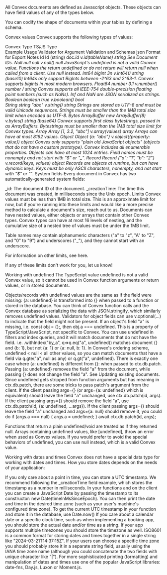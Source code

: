 All Convex documents are defined as Javascript objects. These objects can have field values of any of the types below.

You can codify the shape of documents within your tables by defining a schema.

Convex values
Convex supports the following types of values:

Convex Type	TS/JS Type	
Example Usage
Validator for Argument Validation and Schemas	json Format for Export	Notes
Id	Id (string)	doc._id	v.id(tableName)	string	See Document IDs.
Null	null	null	v.null()	null	JavaScript's undefined is not a valid Convex value. Functions the return undefined or do not return will return null when called from a client. Use null instead.
Int64	bigint	3n	v.int64()	string (base10)	Int64s only support BigInts between -2^63 and 2^63-1. Convex supports bigints in most modern browsers.
Float64	number	3.1	v.number()	number / string	Convex supports all IEEE-754 double-precision floating point numbers (such as NaNs). Inf and NaN are JSON serialized as strings.
Boolean	boolean	true	v.boolean()	bool	
String	string	"abc"	v.string()	string	Strings are stored as UTF-8 and must be valid Unicode sequences. Strings must be smaller than the 1MB total size limit when encoded as UTF-8.
Bytes	ArrayBuffer	new ArrayBuffer(8)	v.bytes()	string (base64)	Convex supports first class bytestrings, passed in as ArrayBuffers. Bytestrings must be smaller than the 1MB total size limit for Convex types.
Array	Array	[1, 3.2, "abc"]	v.array(values)	array	Arrays can have at most 8192 values.
Object	Object	{a: "abc"}	v.object({property: value})	object	Convex only supports "plain old JavaScript objects" (objects that do not have a custom prototype). Convex includes all enumerable properties. Objects can have at most 1024 entries. Field names must be nonempty and not start with "$" or "_".
Record	Record	{"a": "1", "b": "2"}	v.record(keys, values)	object	Records are objects at runtime, but can have dynamic keys. Keys must be only ASCII characters, nonempty, and not start with "$" or "_".
System fields
Every document in Convex has two automatically-generated system fields:

_id: The document ID of the document.
_creationTime: The time this document was created, in milliseconds since the Unix epoch.
Limits
Convex values must be less than 1MB in total size. This is an approximate limit for now, but if you're running into these limits and would like a more precise method to calculate a document's size, reach out to us. Documents can have nested values, either objects or arrays that contain other Convex types. Convex types can have at most 16 levels of nesting, and the cumulative size of a nested tree of values must be under the 1MB limit.

Table names may contain alphanumeric characters ("a" to "z", "A" to "Z", and "0" to "9") and underscores ("_"), and they cannot start with an underscore.

For information on other limits, see here.

If any of these limits don't work for you, let us know!

Working with undefined
The TypeScript value undefined is not a valid Convex value, so it cannot be used in Convex function arguments or return values, or in stored documents.

Objects/records with undefined values are the same as if the field were missing: {a: undefined} is transformed into {} when passed to a function or stored in the database. You can think of Convex function calls and the Convex database as serializing the data with JSON.stringify, which similarly removes undefined values.
Validators for object fields can use v.optional(...) to indicate that the field might not be present.
If an object's field "a" is missing, i.e. const obj = {};, then obj.a === undefined. This is a property of TypeScript/JavaScript, not specific to Convex.
You can use undefined in filters and index queries, and it will match documents that do not have the field. i.e. .withIndex("by_a", q=>q.eq("a", undefined)) matches document {} and {b: 1}, but not {a: 1} or {a: null, b: 1}.
In Convex's ordering scheme, undefined < null < all other values, so you can match documents that have a field via q.gte("a", null as any) or q.gt("a", undefined).
There is exactly one case where {a: undefined} is different from {}: when passed to ctx.db.patch. Passing {a: undefined} removes the field "a" from the document, while passing {} does not change the field "a". See Updating existing documents.
Since undefined gets stripped from function arguments but has meaning in ctx.db.patch, there are some tricks to pass patch's argument from the client.
If the client passing args={} (or args={a: undefined} which is equivalent) should leave the field "a" unchanged, use ctx.db.patch(id, args).
If the client passing args={} should remove the field "a", use ctx.db.patch(id, {a: undefined, ...args}).
If the client passing args={} should leave the field "a" unchanged and args={a: null} should remove it, you could do
if (args.a === null) {
  args.a = undefined;
}
await ctx.db.patch(id, args);

Functions that return a plain undefined/void are treated as if they returned null.
Arrays containing undefined values, like [undefined], throw an error when used as Convex values.
If you would prefer to avoid the special behaviors of undefined, you can use null instead, which is a valid Convex value.

Working with dates and times
Convex does not have a special data type for working with dates and times. How you store dates depends on the needs of your application:

If you only care about a point in time, you can store a UTC timestamp. We recommend following the _creationTime field example, which stores the timestamp as a number in milliseconds. In your functions and on the client you can create a JavaScript Date by passing the timestamp to its constructor: new Date(timeInMsSinceEpoch). You can then print the date and time in the desired time zone (such as your user's machine's configured time zone).
To get the current UTC timestamp in your function and store it in the database, use Date.now()
If you care about a calendar date or a specific clock time, such as when implementing a booking app, you should store the actual date and/or time as a string. If your app supports multiple timezones you should store the timezone as well. ISO8601 is a common format for storing dates and times together in a single string like "2024-03-21T14:37:15Z". If your users can choose a specific time zone you should probably store it in a separate string field, usually using the IANA time zone name (although you could concatenate the two fields with unique character like "|").
For more sophisticated printing (formatting) and manipulation of dates and times use one of the popular JavaScript libraries: date-fns, Day.js, Luxon or Moment.js.